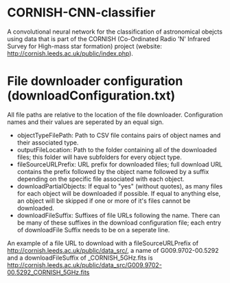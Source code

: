 # CORNISH-CNN-classifier
A convolutional neural network for the classification of astronomical obejcts using data that is part of the CORNISH (Co-Ordinated Radio 'N' Infrared Survey for High-mass star formation) project (website: http://cornish.leeds.ac.uk/public/index.php).



# File downloader configuration (downloadConfiguration.txt)
All file paths are relative to the location of the file downloader. Configuration names and their values are seperated by an equal sign.
* objectTypeFilePath: Path to CSV file contains pairs of object names and their associated type.
* outputFileLocation: Path to the folder containing all of the downloaded files; this folder will have subfolders for every object type.
* fileSourceURLPrefix: URL prefix for downloaded files; full download URL contains the prefix followed by the object name followed by a suffix depending on the specific file associated with each object.
* downloadPartialObjects: If equal to "yes" (without quotes), as many files for each object will be downloaded if possible. If equal to anything else, an object will be skipped if one or more of it's files cannot be downloaded.
* downloadFileSuffix: Suffixes of file URLs following the name. There can be many of these suffixes in the download configuration file; each entry of downloadFile Suffix needs to be on a seperate line.

An example of a file URL to download with a fileSourceURLPrefix of http://cornish.leeds.ac.uk/public/data_src/, a name of G009.9702-00.5292 and a downloadFileSuffix of _CORNISH_5GHz.fits is http://cornish.leeds.ac.uk/public/data_src/G009.9702-00.5292_CORNISH_5GHz.fits
